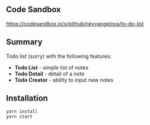 ## Code Sandbox 
https://codesandbox.io/s/github/nevyangelova/to-do-list

## Summary
Todo list (sorry) with the following features:
- **Todo List** - simple list of notes
- **Todo Detail** - detail of a note
- **Todo Creator** - ability to input new notes

## Installation
```
yarn install
yarn start
```
